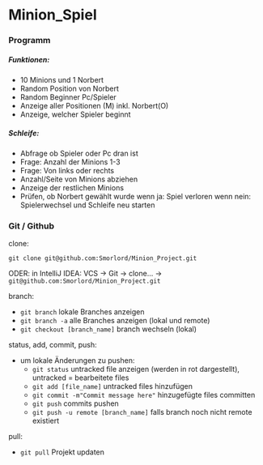 # Minion_Spiel

### Programm

##### Funktionen:

- 10 Minions und 1 Norbert
- Random Position von Norbert
- Random Beginner Pc/Spieler
- Anzeige aller Positionen (M) inkl. Norbert(O)
- Anzeige, welcher Spieler beginnt

##### Schleife:
- Abfrage ob Spieler oder Pc dran ist
- Frage: Anzahl der Minions 1-3
- Frage: Von links oder rechts
- Anzahl/Seite von Minions abziehen
- Anzeige der restlichen Minions
- Prüfen, ob Norbert gewählt wurde
    wenn ja: Spiel verloren
    wenn nein: Spielerwechsel und Schleife neu starten
    


###  Git / Github

clone:

`git clone git@github.com:Smorlord/Minion_Project.git`

ODER: in IntelliJ IDEA:  VCS  ->  Git  ->  clone...  ->  `git@github.com:Smorlord/Minion_Project.git`


branch:

- `git branch` lokale Branches anzeigen
- `git branch -a` alle Branches anzeigen (lokal und remote) 
- `git checkout [branch_name]` branch wechseln (lokal)
    
 
status, add, commit, push:

- um lokale Änderungen zu pushen:
  - `git status` untracked file anzeigen (werden in rot dargestellt), untracked = bearbeitete files
  - `git add [file_name]` untracked files hinzufügen
  - `git commit -m"Commit message here"` hinzugefügte files committen
  - `git push` commits pushen
  - `git push -u remote [branch_name]` falls branch noch nicht remote existiert
                
pull:

  - `git pull` Projekt updaten